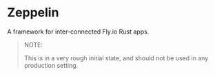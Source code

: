 # Zeppelin

A framework for inter-connected Fly.io Rust apps.

> NOTE:
>
> This is in a very rough initial state, and should not 
> be used in any production setting.

